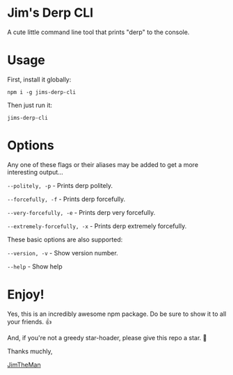 # Jim's Derp CLI
A cute little command line tool that prints "derp" to the console.

# Usage

First, install it globally:
```
npm i -g jims-derp-cli
```

Then just run it:
```
jims-derp-cli
```


# Options

Any one of these flags or their aliases may be added to get a more interesting output...

`--politely, -p` - Prints derp politely.

`--forcefully, -f` - Prints derp forcefully.

`--very-forcefully, -e` - Prints derp very forcefully.

`--extremely-forcefully, -x` - Prints derp extremely forcefully.


These basic options are also supported:

`--version, -v` - Show version number.

`--help` - Show help


# Enjoy!
Yes, this is an incredibly awesome npm package. Do be sure to show it to all your friends. 👍

And, if you're not a greedy star-hoader, please give this repo a star. 🙏

Thanks muchly,

[JimTheMan](https://github.com/JimTheMan)

